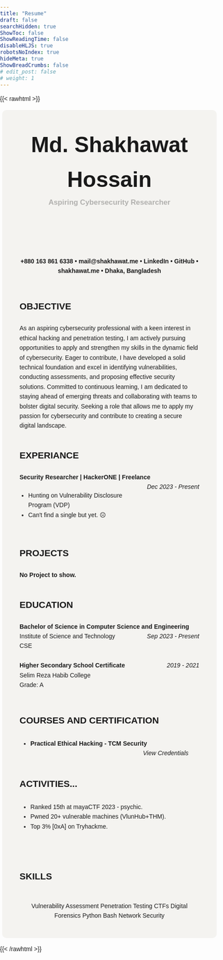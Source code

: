 ```yaml
---
title: "Resume"
draft: false
searchHidden: true
ShowToc: false
ShowReadingTime: false
disableHLJS: true
robotsNoIndex: true
hideMeta: true
ShowBreadCrumbs: false
# edit_post: false
# weight: 1
---
```


{{< rawhtml >}}

<!DOCTYPE html>
<html lang="en">

<head>
    <meta charset="UTF-8">
    <meta http-equiv="Content-Type" content="text/html; charset=utf-8">
    <title>Resume</title>
    <style>

        body {
            position: relative;
        }

        .download-btn {
            position: absolute;
            top: 115px;
            right: 20px;
            color: #282828;
            font-weight: bold;
            padding: 8px 18px; /* Adjusted height */
            text-transform: uppercase;
            border: none;
            border-radius: 5px;
            cursor: pointer;
            transition: background-color 0.4s ease;
        }

        .download-btn:hover {
            background-color: #282828; /* Darker color on hover */
            color: #ebdbb2;
        }

        .dark .download-btn {
            position: absolute;
            top: 115px;
            right: 20px;
            color: #ebdbb2;
            font-weight: bold;
            padding: 8px 18px; /* Adjusted height */
            text-transform: uppercase;
            border: none;
            border-radius: 5px;
            cursor: pointer;
            transition: background-color 0.4s ease;
        }

        .dark .download-btn:hover {
            background-color: #ebdbb2; /* Darker color on hover */
            color: #282828;
        }
    </style>
</head>

<body>
    <button class="download-btn" onclick="downloadResume()">Download PDF</button>

    <script>
        function downloadResume() {
            // Redirect to the Google Drive file link
            window.location.href = '#';
        }
    </script>
</body>

</html>


{{< /rawhtml >}}



{{< rawhtml >}}

<!DOCTYPE html>
<html lang="en">
<head>
  <meta charset="UTF-8">
  <meta name="viewport" content="width=device-width, initial-scale=1.0">
  <style>
    /* Style for the buttons */
    .skill {
      display: inline-block;
      margin: 5px;
      padding: 8px 15px;
      border: 1px solid #282828;
      border-radius: 5px;
      color: #282828;
      text-decoration: none;
      transition: background-color 0.5s, color 0.5s;
      margin-top: 15px;
    }
    /* Change color on hover */
    .skill:hover {
      background-color: #282828;
      color: #ebdbb2;
    }
    .dark .skill {
      display: inline-block;
      margin: 5px;
      padding: 8px 15px;
      border: 1px solid #ebdbb2;
      border-radius: 5px;
      color: #ebdbb2;
      text-decoration: none;
      transition: background-color 0.5s, color 0.5s;
      margin-top: 15px;
    }
    /* Change color on hover */
    .dark .skill:hover {
      background-color: #ebdbb2;
      color: #282828;
    }
  </style>
</head>
<body style="font-family: Arial, sans-serif; line-height: 1.6; margin: 0; padding: 0;">
   <div style="background: #a899841a; padding: 20px; margin: 5px; border-radius: 10px;">

  <header style="padding: 20px; text-align: center;">
    <h1 style="margin: 0; font-size: 50px">Md. Shakhawat Hossain</h1>
    <h2 style="font-size: 1.2em; margin: 0; opacity: 0.3;">Aspiring Cybersecurity Researcher</h2>
  </header>

  <section style="padding: 20px; text-align: center;"><b>
  <p>+880 163 861 6338 • <a href="mailto:mail@shakhawat.me" style="text-decoration: none;">mail@shakhawat.me</a> • <a href="https://www.linkedin.com/in/0xShakhawat" target="_blank" style="text-decoration: none;">LinkedIn</a> • <a href="https://github.com/0xShakhawat" target="_blank" style="text-decoration: none;">GitHub</a> • <a href="https://shakhawat.me" target="_blank" style="text-decoration: none;">shakhawat.me</a> • Dhaka, Bangladesh</p>
  </b></section>

  <section style="padding: 20px;">
    <h2 style="margin: 0;">OBJECTIVE</h2><br>
    <p style="margin: 0; opacity= 0.8;">
      As an aspiring cybersecurity professional with a keen interest in ethical hacking and penetration testing, I am actively pursuing opportunities to apply and strengthen my skills in the dynamic field of cybersecurity. Eager to contribute, I have developed a solid technical foundation and excel in identifying vulnerabilities, conducting assessments, and proposing effective security solutions. Committed to continuous learning, I am dedicated to staying ahead of emerging threats and collaborating with teams to bolster digital security. Seeking a role that allows me to apply my passion for cybersecurity and contribute to creating a secure digital landscape.
    </p>
  </section>

  <section style="padding: 20px;">
    <h2 style="margin: 0;">EXPERIANCE</h2><br>
    <p style="margin: 0;">
    <strong>Security Researcher | HackerONE | Freelance</strong>
    <span style="float: right;"><i>Dec 2023 - Present</i></span>
    </p>
    <ul style="padding: 20px; margin: 0;">
      <li>Hunting on Vulnerability Disclosure Program (VDP)</li>
      <li>Can't find a single but yet. ☹️</li>
    </ul>
  </section>

  <section style="padding: 20px;">
    <h2 style="margin: 0;">PROJECTS</h2><br>
    <p style="margin: 0;">
    <strong>No Project to show.</strong>
    </p></section>

  <section style="padding: 20px;">
    <h2 style="margin: 0;">EDUCATION</h2><br>
    <p style="margin: 0;">
    <strong>Bachelor of Science in Computer Science and Engineering</strong>
    <span style="float: right;"><i>Sep 2023 - Present</i></span>
    <br>
      Institute of Science and Technology<br>
      CSE
    </p>
    <br>
    <strong>Higher Secondary School Certificate</strong>
    <span style="float: right;"><i>2019 - 2021</i></span>
    <br>
      Selim Reza Habib College<br>
      Grade: A
    </p>
  </section>

  <section style="padding: 20px;">
    <h2 style="margin: 0;">COURSES AND CERTIFICATION</h2>
    <ul style="padding: 20px; margin: 5px;">
      <li><strong>Practical Ethical Hacking - TCM Security</strong><span style="float: right;"><i><a href="link-to-credentials" target="_blank" style="text-decoration: none;">View Credentials</a></i></span></li>
  </section>

  <section style="padding: 20px;">
    <h2 style="margin: 0;">ACTIVITIES...</h2>
    <ul style="padding: 20px; margin: 5px;">
      <li>Ranked 15th at mayaCTF 2023 - psychic.</li>
      <li>Pwned 20+ vulnerable machines (VlunHub+THM).</li>
      <li>Top 3% [0xA] on Tryhackme.</li>
    </ul>
    <br>
  </section>

  <h2 style="margin: 20px;">SKILLS</h2>
  <section style="padding: 20px; text-align: center;">
    <!-- Your skills with buttons -->
    <span class="skill">Vulnerability Assessment</span>
    <span class="skill">Penetration Testing</span>
    <span class="skill">CTFs</span>
    <span class="skill">Digital Forensics</span>
    <span class="skill">Python</span>
    <span class="skill">Bash</span>
    <span class="skill">Network Security</span>
  </section>
</div>
</html>

{{< /rawhtml >}}
